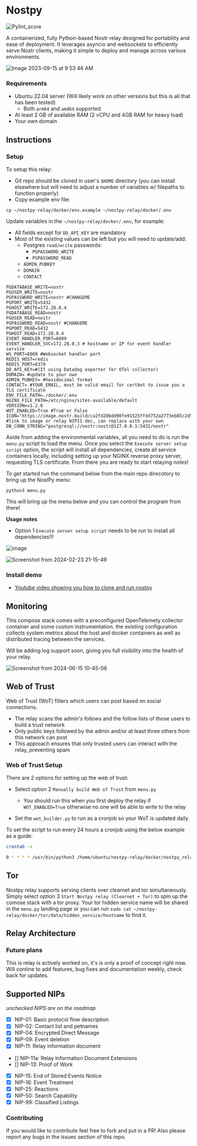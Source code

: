 # Nostpy

![Pylint_score](./pylint.svg) 

A containerized, fully Python-based Nostr relay designed for portability and ease of deployment. It leverages asyncio and websockets to efficiently serve Nostr clients, making it simple to deploy and manage across various environments.


![Image 2023-09-15 at 9 53 46 AM](https://github.com/UTXOnly/nost-py/assets/49233513/724cfbeb-03a0-4d10-b0d1-6b638ac153c4)


### Requirements

* Ubuntu 22.04 server (Will likely work on other versions but this is all that has been tested)
  * Both `arm64` and `amd64` supported
* At least 2 GB of available RAM (2 vCPU and 4GB RAM for heavy load)
* Your own domain


## Instructions

### Setup

To setup this relay:

* Git repo should be cloned in user's `$HOME` directory (you can install elsewhere but will need to adjust a number of variables w/ filepaths to function properly)
* Copy example env file:

```
cp ~/nostpy-relay/docker/env.example ~/nostpy-relay/docker/.env 
```

Update variables in the `~/nostpy-relay/docker/.env`, for example:
* All fields except for `DD_API_KEY` are mandatory
* Most of the existing values can be left but you will need to update/add:
  * Postgres `read/write` passwords:
    * `PGPASSWORD_WRITE`
    * `PGPASSWORD_READ`
  * `ADMIN_PUBKEY`
  * `DOMAIN`
  * `CONTACT`

```
PGDATABASE_WRITE=nostr
PGUSER_WRITE=nostr
PGPASSWORD_WRITE=nostr #CHANGEME
PGPORT_WRITE=5432
PGHOST_WRITE=172.28.0.4
PGDATABASE_READ=nostr
PGUSER_READ=nostr
PGPASSWORD_READ=nostr #CHANGEME
PGPORT_READ=5432
PGHOST_READ=172.28.0.4
EVENT_HANDLER_PORT=8009
EVENT_HANDLER_SVC=172.28.0.3 # hostname or IP for event handler service
WS_PORT=8008 #Websocket handler port
REDIS_HOST=redis
REDIS_PORT=6379
DD_API_KEY=#(If using Datadog exporter for OTel collector)
DOMAIN= #update to your own 
ADMIN_PUBKEY= #hexidecimal format
CONTACT= #YOUR_EMAIL, must be valid email for certbot to issue you a TLS certificate
ENV_FILE_PATH=./docker/.env
NGINX_FILE_PATH=/etc/nginx/sites-available/default
VERSION=v1.2.0
WOT_ENABLED=True #True or False
ICON="https://image.nostr.build/ca2fd20bdd90fe91525ffdd752a2773eb85c2d5a144154d4a0e6227835fa4ae1.jpg" #link to image or relay NIP11 doc, can replace with your own
DB_CONN_STRING="postgresql://nostr:nostr@127.0.0.1:5432/nostr"

```

Aside from adding the environmental variables, all you need to do is run the `menu.py` script to load the menu. Once you select the `Execute server setup script` option, the script will install all dependencies, create all service containers locally, including setting up your NGINX reverse proxy server, requesting TLS certificate. From there you are ready to start relaying notes!

To get started run the command below from the main repo direcotory to bring up the NostPy menu:

```
python3 menu.py
```

This will bring up the menu below and you can control the program from there!

**Usage notes**
* Option 1 `Execute server setup script` needs to be run to install all dependencies!!!




![image](https://github.com/user-attachments/assets/c662940b-9832-44fc-8993-ae982a0ab0d7)



![Screenshot from 2024-02-23 21-15-49](https://github.com/UTXOnly/nost-py/assets/49233513/2119a053-3ebf-42b5-a996-2ccb87651c9e)



### Install demo

* [Youtube video showing you how to clone and run nostpy](https://www.youtube.com/watch?v=9Fmu7K2_t6Y)

## Monitoring

This compose stack comes with a preconfigured OpenTelemety collector container and some custom instrumentation. the existing configuration collects system metrics about the host and docker containers as well as distributed tracing between the services. 

Will be adding log support soon, giving you full visibility into the health of your relay. 

![Screenshot from 2024-06-15 10-45-06](https://github.com/UTXOnly/nost-py/assets/49233513/36afbaf4-cf7d-497b-8bb1-d2a90b7fa0af)


## Web of Trust

Web of Trust (WoT) filters which users can post based on social connections.
* The relay scans the admin's follows and the follow lists of those users to build a trust network
* Only public keys followed by the admin and/or at least three others from this network can post
* This approach ensures that only trusted users can interact with the relay, preventing spam

### Web of Trust Setup

There are 2 options for setting up the web of trust:
* Select option 2 `Manually build Web of Trust` from `menu.py`
  * You should run this when you first deploy the relay if `WOT_ENABLED=True` otherwise no one will be able to write to the relay

* Set the `wot_builder.py` to run as a cronjob so your WoT is updated daily

To set the script to run every 24 hours a cronjob using the below example as a guide:

```bash
crontab -e
```
```bash
0 * * * * /usr/bin/python3 /home/ubuntu/nostpy-relay/docker/nostpy_relay/wot_builder.py >> /home/ubuntu/nostpy-relay/wot.log 2>&1
```

## Tor

Nostpy relay supports serving clients over clearnet and tor simultaneously. Simply select option 3 `Start Nostpy relay (Clearnet + Tor)` to spin up the comose stack with a tor proxy. Your tor hidden service name will be shared in the `menu.py` landing page or you can run `sudo cat ~/nostpy-relay/docker/tor/data/hidden_service/hostname` to find it.

## Relay Architecture 




### Future plans

This is relay is actively worked on, it's is only a proof of concept right now. Will contine to add features, bug fixes and documentation weekly, check back for updates. 

## Supported NIPs
*unchecked NIPS are on the roadmap*

- [x] NIP-01: Basic protocol flow description
- [x] NIP-02: Contact list and petnames
- [x] NIP-04: Encrypted Direct Message
- [x] NIP-09: Event deletion
- [x] NIP-11: Relay information document
- [] NIP-11a: Relay Information Document Extensions
- [] NIP-13: Proof of Work
- [x] NIP-15: End of Stored Events Notice
- [x] NIP-16: Event Treatment
- [x] NIP-25: Reactions
- [x] NIP-50: Search Capability
- [x] NIP-99: Classified Listings

### Contributing

If you would like to contribute feel free to fork and put in a PR! Also please report any bugs in the issues section of this repo.
